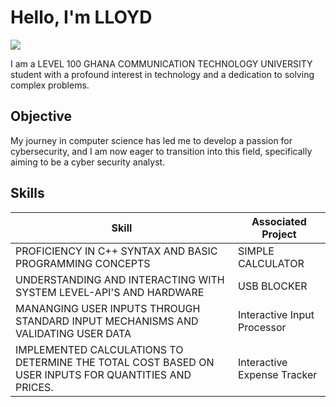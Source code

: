 # Hello, I'm LLOYD
<a href="https://linkedin.com"><img src="https://img.shields.io/badge/-LinkedIn-0072b1?&style=for-the-badge&logo=linkedin&logoColor=white" /></a>



I am a LEVEL 100 GHANA COMMUNICATION TECHNOLOGY UNIVERSITY student with a profound interest in technology and a dedication to solving complex problems.

## Objective


My journey in computer science has led me to develop a passion for cybersecurity, and I am now eager to transition into this field, specifically aiming to be a cyber security analyst.

## Skills


| Skill                                         | Associated Project         |
|-----------------------------------------------|----------------------------|
| PROFICIENCY IN C++ SYNTAX AND BASIC PROGRAMMING CONCEPTS| SIMPLE CALCULATOR|
| UNDERSTANDING AND INTERACTING WITH SYSTEM LEVEL-API'S AND HARDWARE| USB BLOCKER|
| MANANGING USER INPUTS THROUGH STANDARD INPUT MECHANISMS AND VALIDATING USER DATA      |  Interactive Input Processor|
|  IMPLEMENTED CALCULATIONS TO DETERMINE THE TOTAL COST BASED ON USER INPUTS FOR QUANTITIES AND PRICES. | Interactive Expense Tracker|


